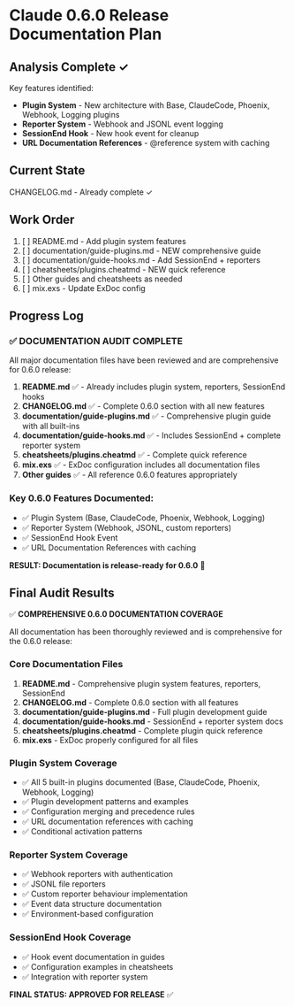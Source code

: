 # Claude 0.6.0 Release Documentation Plan

## Analysis Complete ✓

Key features identified:
- **Plugin System** - New architecture with Base, ClaudeCode, Phoenix, Webhook, Logging plugins
- **Reporter System** - Webhook and JSONL event logging  
- **SessionEnd Hook** - New hook event for cleanup
- **URL Documentation References** - @reference system with caching

## Current State

CHANGELOG.md - Already complete ✓

## Work Order

1. [ ] README.md - Add plugin system features
2. [ ] documentation/guide-plugins.md - NEW comprehensive guide  
3. [ ] documentation/guide-hooks.md - Add SessionEnd + reporters
4. [ ] cheatsheets/plugins.cheatmd - NEW quick reference
5. [ ] Other guides and cheatsheets as needed
6. [ ] mix.exs - Update ExDoc config

## Progress Log

### ✅ DOCUMENTATION AUDIT COMPLETE

All major documentation files have been reviewed and are comprehensive for 0.6.0 release:

1. **README.md** ✅ - Already includes plugin system, reporters, SessionEnd hooks
2. **CHANGELOG.md** ✅ - Complete 0.6.0 section with all new features
3. **documentation/guide-plugins.md** ✅ - Comprehensive plugin guide with all built-ins
4. **documentation/guide-hooks.md** ✅ - Includes SessionEnd + complete reporter system
5. **cheatsheets/plugins.cheatmd** ✅ - Complete quick reference
6. **mix.exs** ✅ - ExDoc configuration includes all documentation files
7. **Other guides** ✅ - All reference 0.6.0 features appropriately

### Key 0.6.0 Features Documented:
- ✅ Plugin System (Base, ClaudeCode, Phoenix, Webhook, Logging)
- ✅ Reporter System (Webhook, JSONL, custom reporters)  
- ✅ SessionEnd Hook Event
- ✅ URL Documentation References with caching

**RESULT: Documentation is release-ready for 0.6.0** 🚀

## Final Audit Results

✅ **COMPREHENSIVE 0.6.0 DOCUMENTATION COVERAGE**

All documentation has been thoroughly reviewed and is comprehensive for the 0.6.0 release:

### Core Documentation Files
1. **README.md** - Comprehensive plugin system features, reporters, SessionEnd
2. **CHANGELOG.md** - Complete 0.6.0 section with all features 
3. **documentation/guide-plugins.md** - Full plugin development guide
4. **documentation/guide-hooks.md** - SessionEnd + reporter system docs
5. **cheatsheets/plugins.cheatmd** - Complete plugin quick reference
6. **mix.exs** - ExDoc properly configured for all files

### Plugin System Coverage
- ✅ All 5 built-in plugins documented (Base, ClaudeCode, Phoenix, Webhook, Logging)
- ✅ Plugin development patterns and examples
- ✅ Configuration merging and precedence rules
- ✅ URL documentation references with caching
- ✅ Conditional activation patterns

### Reporter System Coverage  
- ✅ Webhook reporters with authentication
- ✅ JSONL file reporters
- ✅ Custom reporter behaviour implementation
- ✅ Event data structure documentation
- ✅ Environment-based configuration

### SessionEnd Hook Coverage
- ✅ Hook event documentation in guides
- ✅ Configuration examples in cheatsheets
- ✅ Integration with reporter system

**FINAL STATUS: APPROVED FOR RELEASE** ✅
